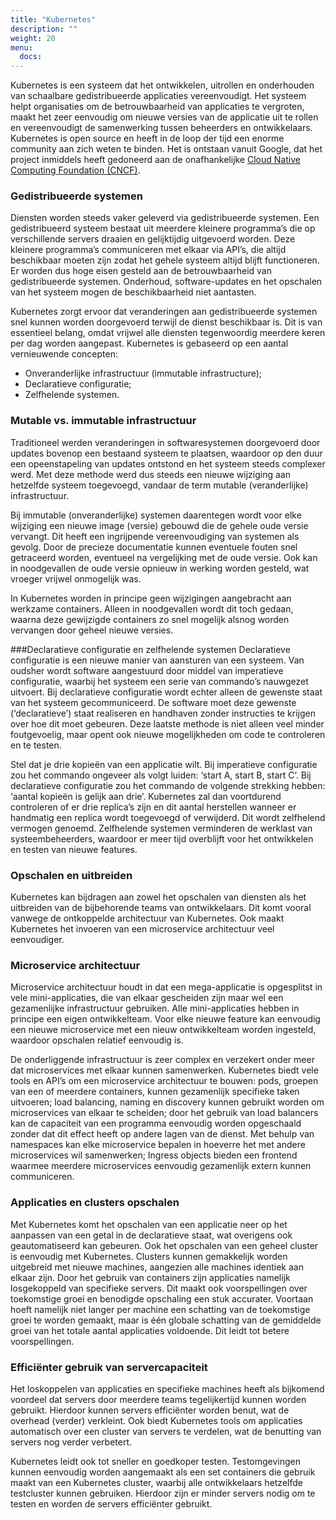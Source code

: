```yaml
---
title: "Kubernetes"
description: ""
weight: 20
menu:
  docs:
---
```


Kubernetes is een systeem dat het ontwikkelen, uitrollen en onderhouden van schaalbare gedistribueerde applicaties vereenvoudigt. Het systeem helpt organisaties om de betrouwbaarheid van applicaties te vergroten, maakt het zeer eenvoudig om nieuwe versies van de applicatie uit te rollen en vereenvoudigt de samenwerking tussen beheerders en ontwikkelaars. Kubernetes is open source en heeft in de loop der tijd een enorme community aan zich weten te binden. Het is ontstaan vanuit Google, dat het project inmiddels heeft gedoneerd aan de onafhankelijke  <a href="https://www.cncf.io/" target="_blank">Cloud Native Computing Foundation (CNCF)</a>.

### Gedistribueerde systemen
Diensten worden steeds vaker geleverd via gedistribueerde systemen. Een gedistribueerd systeem bestaat uit meerdere kleinere programma’s die op verschillende servers draaien en gelijktijdig uitgevoerd worden. Deze kleinere programma’s communiceren met elkaar via API’s, die altijd beschikbaar moeten zijn zodat het gehele systeem altijd blijft functioneren. Er worden dus hoge eisen gesteld aan de betrouwbaarheid van gedistribueerde systemen. Onderhoud, software-updates en het opschalen van het systeem mogen de beschikbaarheid niet aantasten.

Kubernetes zorgt ervoor dat veranderingen aan gedistribueerde systemen snel kunnen worden doorgevoerd terwijl de dienst beschikbaar is. Dit is van essentieel belang, omdat vrijwel alle diensten tegenwoordig meerdere keren per dag worden aangepast. Kubernetes is gebaseerd op een aantal vernieuwende concepten:

- Onveranderlijke infrastructuur (immutable infrastructure);
- Declaratieve configuratie;
- Zelfhelende systemen.

### Mutable vs. immutable infrastructuur
Traditioneel werden veranderingen in softwaresystemen doorgevoerd door updates bovenop een bestaand systeem te plaatsen, waardoor op den duur een opeenstapeling van updates ontstond en het systeem steeds complexer werd. Met deze methode werd dus steeds een nieuwe wijziging aan hetzelfde systeem toegevoegd, vandaar de term mutable (veranderlijke) infrastructuur. 

Bij immutable (onveranderlijke) systemen daarentegen wordt voor elke wijziging een nieuwe image (versie) gebouwd die de gehele oude versie vervangt. Dit heeft een ingrijpende vereenvoudiging van systemen als gevolg. Door de precieze documentatie kunnen eventuele fouten snel getraceerd worden, eventueel na vergelijking met de oude versie. Ook kan in noodgevallen de oude versie opnieuw in werking worden gesteld, wat vroeger vrijwel onmogelijk was.

In Kubernetes worden in principe geen wijzigingen aangebracht aan werkzame containers. Alleen in noodgevallen wordt dit toch gedaan, waarna deze gewijzigde containers zo snel mogelijk alsnog worden vervangen door geheel nieuwe versies. 

###Declaratieve configuratie en zelfhelende systemen
Declaratieve configuratie is een nieuwe manier van aansturen van een systeem. Van oudsher wordt software aangestuurd door middel van imperatieve configuratie, waarbij het systeem een serie van commando’s nauwgezet uitvoert. Bij declaratieve configuratie wordt echter alleen de gewenste staat van het systeem gecommuniceerd. De software moet deze gewenste (‘declaratieve’) staat realiseren en handhaven zonder instructies te krijgen over hoe dit moet gebeuren. Deze laatste methode is niet alleen veel minder foutgevoelig, maar opent ook nieuwe mogelijkheden om code te controleren en te testen. 

Stel dat je drie kopieën van een applicatie wilt. Bij imperatieve configuratie zou het commando ongeveer als volgt luiden: ‘start A, start B, start C’. Bij declaratieve configuratie zou het commando de volgende strekking hebben: ‘aantal kopieën is gelijk aan drie’. Kubernetes zal dan voortdurend controleren of er drie replica’s zijn en dit aantal herstellen wanneer er handmatig een replica wordt toegevoegd of verwijderd. Dit wordt zelfhelend vermogen genoemd. Zelfhelende systemen verminderen de werklast van systeembeheerders, waardoor er meer tijd overblijft voor het ontwikkelen en testen van nieuwe features.

### Opschalen en uitbreiden
Kubernetes kan bijdragen aan zowel het opschalen van diensten als het uitbreiden van de bijbehorende teams van ontwikkelaars. Dit komt vooral vanwege de ontkoppelde architectuur van Kubernetes. Ook maakt Kubernetes het invoeren van een microservice architectuur veel eenvoudiger. 

### Microservice architectuur
Microservice architectuur houdt in dat een mega-applicatie is opgesplitst in vele mini-applicaties, die van elkaar gescheiden zijn maar wel een gezamenlijke infrastructuur gebruiken. Alle mini-applicaties hebben in principe een eigen ontwikkelteam. Voor elke nieuwe feature kan eenvoudig een nieuwe microservice met een nieuw ontwikkelteam worden ingesteld, waardoor opschalen relatief eenvoudig is. 

De onderliggende infrastructuur is zeer complex en verzekert onder meer dat microservices met elkaar kunnen samenwerken. Kubernetes biedt vele tools en API’s om een microservice architectuur te bouwen:
pods, groepen van een of meerdere containers, kunnen gezamenlijk specifieke taken uitvoeren;
load balancing, naming en discovery kunnen gebruikt worden om microservices van elkaar te scheiden; door het gebruik van load balancers kan de capaciteit van een programma eenvoudig worden opgeschaald zonder dat dit effect heeft op andere lagen van de dienst. 
Met behulp van namespaces kan elke microservice bepalen in hoeverre het met andere microservices wil samenwerken;
Ingress objects bieden een frontend waarmee meerdere microservices eenvoudig gezamenlijk extern kunnen communiceren.

### Applicaties en clusters opschalen
Met Kubernetes komt het opschalen van een applicatie neer op het aanpassen van een getal in de declaratieve staat, wat overigens ook geautomatiseerd kan gebeuren. Ook het opschalen van een geheel cluster is eenvoudig met Kubernetes. Clusters kunnen gemakkelijk worden uitgebreid met nieuwe machines, aangezien alle machines identiek aan elkaar zijn. Door het gebruik van containers zijn applicaties namelijk losgekoppeld van specifieke servers. Dit maakt ook voorspellingen over toekomstige groei en benodigde opschaling een stuk accurater. Voortaan hoeft namelijk niet langer per machine een schatting van de toekomstige groei te worden gemaakt, maar is één globale schatting van de gemiddelde groei van het totale aantal applicaties voldoende. Dit leidt tot betere voorspellingen. 

### Efficiënter gebruik van servercapaciteit
Het loskoppelen van applicaties en specifieke machines heeft als bijkomend voordeel dat servers door meerdere teams tegelijkertijd kunnen worden gebruikt. Hierdoor kunnen servers efficiënter worden benut, wat de overhead (verder) verkleint. Ook biedt Kubernetes tools om applicaties automatisch over een cluster van servers te verdelen, wat de benutting van servers nog verder verbetert.  

Kubernetes leidt ook tot sneller en goedkoper testen. Testomgevingen kunnen eenvoudig worden aangemaakt als een set containers die gebruik maakt van een Kubernetes cluster, waarbij alle ontwikkelaars hetzelfde testcluster kunnen gebruiken. Hierdoor zijn er minder servers nodig om te testen en worden de servers efficiënter gebruikt.
